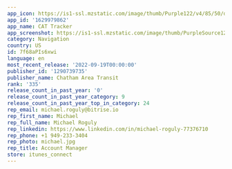 ```yaml
---
app_icon: https://is1-ssl.mzstatic.com/image/thumb/Purple122/v4/85/50/d4/8550d416-f5de-db86-63f0-09644d67bef5/AppIconCAT-1x_U007emarketing-0-7-0-85-220.png/1024x1024bb.png
app_id: '1629979862'
app_name: CAT Tracker
app_screenshot: https://is1-ssl.mzstatic.com/image/thumb/PurpleSource122/v4/23/36/fb/2336fbf3-37d9-ce81-1674-c398dbcd2643/169f9f8d-8ed6-40cf-9181-d91fbba8b566_CATMapScreen.jpg/1284x2778bb.png
category: Navigation
country: US
id: 7f68aPIs6xwi
language: en
most_recent_release: '2022-09-19T00:00:00'
publisher_id: '1290739735'
publisher_name: Chatham Area Transit
rank: '335'
release_count_in_past_year: '0'
release_count_in_past_year_category: 9
release_count_in_past_year_top_in_category: 24
rep_email: michael.roguly@bitrise.io
rep_first_name: Michael
rep_full_name: Michael Roguly
rep_linkedin: https://www.linkedin.com/in/michael-roguly-77376710
rep_phone: +1 949-233-3404
rep_photo: michael.jpg
rep_title: Account Manager
store: itunes_connect
---
```

